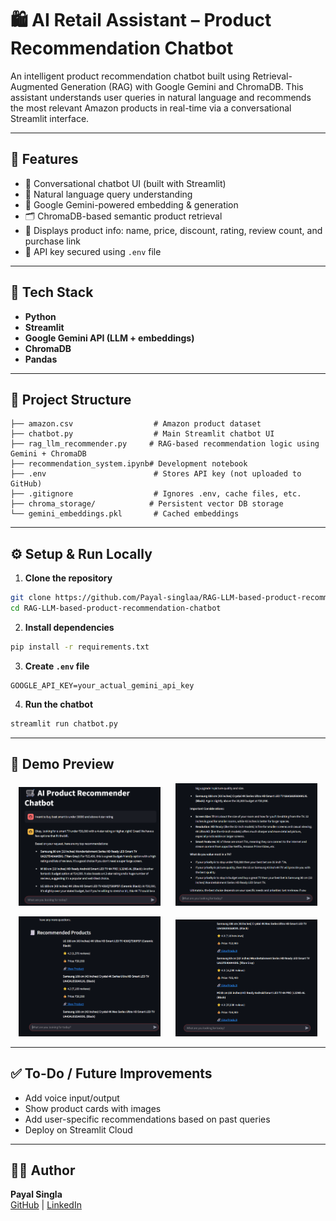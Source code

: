 # 🛍️ AI Retail Assistant – Product Recommendation Chatbot

An intelligent product recommendation chatbot built using Retrieval-Augmented Generation (RAG) with Google Gemini and ChromaDB. This assistant understands user queries in natural language and recommends the most relevant Amazon products in real-time via a conversational Streamlit interface.

---

## 🚀 Features

- 💬 Conversational chatbot UI (built with Streamlit)
- 🔎 Natural language query understanding
- 🧠 Google Gemini-powered embedding & generation
- 🗂️ ChromaDB-based semantic product retrieval
- 🛒 Displays product info: name, price, discount, rating, review count, and purchase link
- 🔐 API key secured using `.env` file

---

## 🧠 Tech Stack

- **Python**
- **Streamlit**
- **Google Gemini API (LLM + embeddings)**
- **ChromaDB**
- **Pandas**

---

## 📁 Project Structure

```
├── amazon.csv                  # Amazon product dataset
├── chatbot.py                  # Main Streamlit chatbot UI
├── rag_llm_recommender.py     # RAG-based recommendation logic using Gemini + ChromaDB
├── recommendation_system.ipynb# Development notebook
├── .env                        # Stores API key (not uploaded to GitHub)
├── .gitignore                  # Ignores .env, cache files, etc.
├── chroma_storage/            # Persistent vector DB storage
└── gemini_embeddings.pkl       # Cached embeddings
```

---

## ⚙️ Setup & Run Locally

1. **Clone the repository**
```bash
git clone https://github.com/Payal-singlaa/RAG-LLM-based-product-recommendation-chatbot.git
cd RAG-LLM-based-product-recommendation-chatbot
```

2. **Install dependencies**
```bash
pip install -r requirements.txt
```

3. **Create `.env` file**
```env
GOOGLE_API_KEY=your_actual_gemini_api_key
```

4. **Run the chatbot**
```bash
streamlit run chatbot.py
```

---

## 📸 Demo Preview

<p align="center">
  <img src="ss/1.png" width="45%" style="margin: 0px 10px;"/>
  <img src="ss/2.png" width="45%" style="margin: 0px 10px;"/>
</p>

<p align="center">
  <img src="ss/3.png" width="45%" style="margin: 0px 10px;"/>
  <img src="ss/4.png" width="45%" style="margin: 0px 10px;"/>
</p>


---

## ✅ To-Do / Future Improvements

- Add voice input/output
- Show product cards with images
- Add user-specific recommendations based on past queries
- Deploy on Streamlit Cloud

---

## 🧑‍💻 Author

**Payal Singla**  
[GitHub](https://github.com/Payal-singlaa) | [LinkedIn](https://linkedin.com/in/payal-singla)
